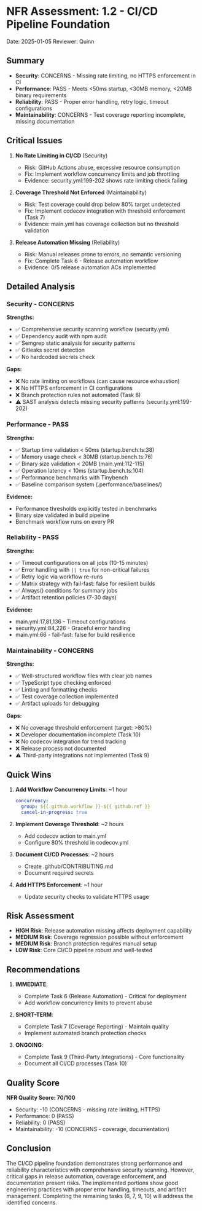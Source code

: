 # NFR Assessment: 1.2 - CI/CD Pipeline Foundation

Date: 2025-01-05
Reviewer: Quinn

## Summary

- **Security**: CONCERNS - Missing rate limiting, no HTTPS enforcement in CI
- **Performance**: PASS - Meets <50ms startup, <30MB memory, <20MB binary requirements
- **Reliability**: PASS - Proper error handling, retry logic, timeout configurations
- **Maintainability**: CONCERNS - Test coverage reporting incomplete, missing documentation

## Critical Issues

1. **No Rate Limiting in CI/CD** (Security)
   - Risk: GitHub Actions abuse, excessive resource consumption
   - Fix: Implement workflow concurrency limits and job throttling
   - Evidence: security.yml:199-202 shows rate limiting check failing

2. **Coverage Threshold Not Enforced** (Maintainability)
   - Risk: Test coverage could drop below 80% target undetected
   - Fix: Implement codecov integration with threshold enforcement (Task 7)
   - Evidence: main.yml has coverage collection but no threshold validation

3. **Release Automation Missing** (Reliability)
   - Risk: Manual releases prone to errors, no semantic versioning
   - Fix: Complete Task 6 - Release automation workflow
   - Evidence: 0/5 release automation ACs implemented

## Detailed Analysis

### Security - CONCERNS

**Strengths:**
- ✅ Comprehensive security scanning workflow (security.yml)
- ✅ Dependency audit with npm audit
- ✅ Semgrep static analysis for security patterns
- ✅ Gitleaks secret detection
- ✅ No hardcoded secrets check

**Gaps:**
- ❌ No rate limiting on workflows (can cause resource exhaustion)
- ❌ No HTTPS enforcement in CI configurations
- ❌ Branch protection rules not automated (Task 8)
- ⚠️ SAST analysis detects missing security patterns (security.yml:199-202)

### Performance - PASS

**Strengths:**
- ✅ Startup time validation < 50ms (startup.bench.ts:38)
- ✅ Memory usage check < 30MB (startup.bench.ts:76)
- ✅ Binary size validation < 20MB (main.yml:112-115)
- ✅ Operation latency < 10ms (startup.bench.ts:104)
- ✅ Performance benchmarks with Tinybench
- ✅ Baseline comparison system (.performance/baselines/)

**Evidence:**
- Performance thresholds explicitly tested in benchmarks
- Binary size validated in build pipeline
- Benchmark workflow runs on every PR

### Reliability - PASS

**Strengths:**
- ✅ Timeout configurations on all jobs (10-15 minutes)
- ✅ Error handling with `|| true` for non-critical failures
- ✅ Retry logic via workflow re-runs
- ✅ Matrix strategy with fail-fast: false for resilient builds
- ✅ Always() conditions for summary jobs
- ✅ Artifact retention policies (7-30 days)

**Evidence:**
- main.yml:17,81,136 - Timeout configurations
- security.yml:84,226 - Graceful error handling
- main.yml:66 - fail-fast: false for build resilience

### Maintainability - CONCERNS

**Strengths:**
- ✅ Well-structured workflow files with clear job names
- ✅ TypeScript type checking enforced
- ✅ Linting and formatting checks
- ✅ Test coverage collection implemented
- ✅ Artifact uploads for debugging

**Gaps:**
- ❌ No coverage threshold enforcement (target: >80%)
- ❌ Developer documentation incomplete (Task 10)
- ❌ No codecov integration for trend tracking
- ❌ Release process not documented
- ⚠️ Third-party integrations not implemented (Task 9)

## Quick Wins

1. **Add Workflow Concurrency Limits**: ~1 hour
   ```yaml
   concurrency:
     group: ${{ github.workflow }}-${{ github.ref }}
     cancel-in-progress: true
   ```

2. **Implement Coverage Threshold**: ~2 hours
   - Add codecov action to main.yml
   - Configure 80% threshold in codecov.yml

3. **Document CI/CD Processes**: ~2 hours
   - Create .github/CONTRIBUTING.md
   - Document required secrets

4. **Add HTTPS Enforcement**: ~1 hour
   - Update security checks to validate HTTPS usage

## Risk Assessment

- **HIGH Risk**: Release automation missing affects deployment capability
- **MEDIUM Risk**: Coverage regression possible without enforcement
- **MEDIUM Risk**: Branch protection requires manual setup
- **LOW Risk**: Core CI/CD pipeline robust and well-tested

## Recommendations

1. **IMMEDIATE**:
   - Complete Task 6 (Release Automation) - Critical for deployment
   - Add workflow concurrency limits to prevent abuse

2. **SHORT-TERM**:
   - Complete Task 7 (Coverage Reporting) - Maintain quality
   - Implement automated branch protection checks

3. **ONGOING**:
   - Complete Task 9 (Third-Party Integrations) - Core functionality
   - Document all CI/CD processes (Task 10)

## Quality Score

**NFR Quality Score: 70/100**
- Security: -10 (CONCERNS - missing rate limiting, HTTPS)
- Performance: 0 (PASS)
- Reliability: 0 (PASS)
- Maintainability: -10 (CONCERNS - coverage, documentation)

## Conclusion

The CI/CD pipeline foundation demonstrates strong performance and reliability characteristics with comprehensive security scanning. However, critical gaps in release automation, coverage enforcement, and documentation present risks. The implemented portions show good engineering practices with proper error handling, timeouts, and artifact management. Completing the remaining tasks (6, 7, 9, 10) will address the identified concerns.